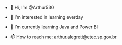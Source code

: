 - 👋 Hi, I’m @Arthur530

- 👀 I’m interested in learning everday

- 🌱 I’m currently learning Java and Power BI

- 📫 How to reach me: arthur.alegreti@etec.sp.gov.br

<!---
Arthur530/Arthur530 is a ✨ special ✨ repository because its `README.md` (this file) appears on your GitHub profile.
You can click the Preview link to take a look at your changes.
--->
